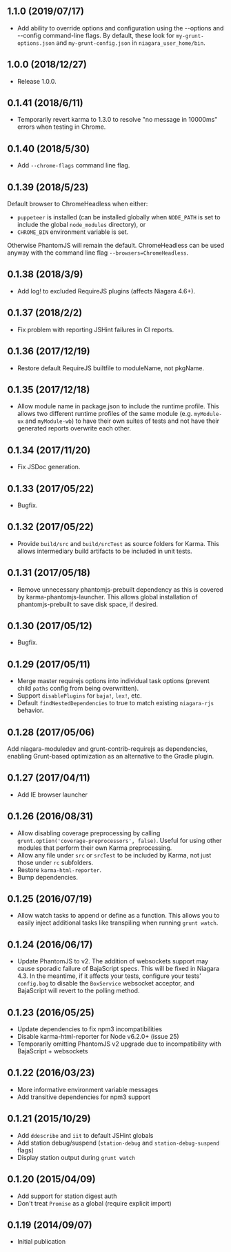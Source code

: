 <a name="1.1.0"></a>
## 1.1.0 (2019/07/17)

* Add ability to override options and configuration using the --options and
--config command-line flags. By default, these look for `my-grunt-options.json`
and `my-grunt-config.json` in `niagara_user_home/bin`.

<a name="1.0.0"></a>
## 1.0.0 (2018/12/27)

* Release 1.0.0.

<a name="0.1.41"></a>
## 0.1.41 (2018/6/11)

* Temporarily revert karma to 1.3.0 to resolve "no message in 10000ms" errors
  when testing in Chrome.

<a name="0.1.40"></a>
## 0.1.40 (2018/5/30)

* Add `--chrome-flags` command line flag.

<a name="0.1.39"></a>
## 0.1.39 (2018/5/23)

Default browser to ChromeHeadless when either:

* `puppeteer` is installed (can be installed globally when `NODE_PATH` is set
   to include the global `node_modules` directory), or
* `CHROME_BIN` environment variable is set.

Otherwise PhantomJS will remain the default. ChromeHeadless can be used anyway
with the command line flag `--browsers=ChromeHeadless`.

<a name="0.1.38"></a>
## 0.1.38 (2018/3/9)

* Add log! to excluded RequireJS plugins (affects Niagara 4.6+).

<a name="0.1.37"></a>
## 0.1.37 (2018/2/2)

* Fix problem with reporting JSHint failures in CI reports.

<a name="0.1.36"></a>
## 0.1.36 (2017/12/19)

* Restore default RequireJS builtfile to moduleName, not pkgName.

<a name="0.1.35"></a>
## 0.1.35 (2017/12/18)

* Allow module name in package.json to include the runtime profile. This allows
two different runtime profiles of the same module (e.g. `myModule-ux` and
`myModule-wb`) to have their own suites of tests and not have their generated
reports overwrite each other.

<a name="0.1.34"></a>
## 0.1.34 (2017/11/20)

* Fix JSDoc generation.

<a name="0.1.33"></a>
## 0.1.33 (2017/05/22)

* Bugfix.

<a name="0.1.32"></a>
## 0.1.32 (2017/05/22)

* Provide `build/src` and `build/srcTest` as source folders for Karma. This
  allows intermediary build artifacts to be included in unit tests.

<a name="0.1.31"></a>
## 0.1.31 (2017/05/18)

* Remove unnecessary phantomjs-prebuilt dependency as this is covered by
  karma-phantomjs-launcher. This allows global installation of
  phantomjs-prebuilt to save disk space, if desired.

<a name="0.1.30"></a>
## 0.1.30 (2017/05/12)

* Bugfix.

<a name="0.1.29"></a>
## 0.1.29 (2017/05/11)

* Merge master requirejs options into individual task options (prevent child
`paths` config from being overwritten).
* Support `disablePlugins` for `baja!`, `lex!`, etc.
* Default `findNestedDependencies` to true to match existing `niagara-rjs`
behavior.

<a name="0.1.28"></a>
## 0.1.28 (2017/05/06)

Add niagara-moduledev and grunt-contrib-requirejs as dependencies, enabling
Grunt-based optimization as an alternative to the Gradle plugin.

<a name="0.1.27"></a>
## 0.1.27 (2017/04/11)

* Add IE browser launcher

<a name="0.1.26"></a>
## 0.1.26 (2016/08/31)

* Allow disabling coverage preprocessing by calling
`grunt.option('coverage-preprocessors', false)`. Useful for using other modules
that perform their own Karma preprocessing.
* Allow any file under `src` or `srcTest` to be included by Karma, not just
those under `rc` subfolders.
* Restore `karma-html-reporter`.
* Bump dependencies.


<a name="0.1.25"></a>
## 0.1.25 (2016/07/19)

* Allow watch tasks to append or define as a function. This allows you to easily
inject additional tasks like transpiling when running `grunt watch`.


<a name="0.1.24"></a>
## 0.1.24 (2016/06/17)

* Update PhantomJS to v2. The addition of websockets support may cause
sporadic failure of BajaScript specs. This will be fixed in Niagara 4.3. In the
meantime, if it affects your tests, configure your tests' `config.bog` to
disable the `BoxService` websocket acceptor, and BajaScript will revert to the
polling method.

<a name="0.1.23"></a>
## 0.1.23 (2016/05/25)

* Update dependencies to fix npm3 incompatibilities
* Disable karma-html-reporter for Node v6.2.0+ (issue 25)
* Temporarily omitting PhantomJS v2 upgrade due to incompatibility with
  BajaScript + websockets

<a name="0.1.22"></a>
## 0.1.22 (2016/03/23)

* More informative environment variable messages
* Add transitive dependencies for npm3 support

<a name="0.1.21"></a>
## 0.1.21 (2015/10/29)

* Add `ddescribe` and `iit` to default JSHint globals
* Add station debug/suspend (`station-debug` and `station-debug-suspend` flags)
* Display station output during `grunt watch`

<a name="0.1.20"></a>
## 0.1.20 (2015/04/09)

* Add support for station digest auth
* Don't treat `Promise` as a global (require explicit import)

<a name="0.1.19"></a>
## 0.1.19 (2014/09/07)

* Initial publication
